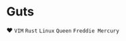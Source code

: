 # Guts


❤️
` VIM ` `Rust` `Linux` `Queen` `Freddie Mercury`





<!---
GutsTang/GutsTang is a ✨ special ✨ repository because its `README.md` (this file) appears on your GitHub profile.
You can click the Preview link to take a look at your changes.
--->
